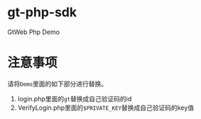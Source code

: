 gt-php-sdk
==========

GtWeb Php Demo

# 注意事项
请将`Demo`里面的如下部分进行替换。
1. login.php里面的`gt`替换成自己验证码的id
    <script type="text/javascript" src="http://api.geetest.com/get.php?gt=a40fd3b0d712165c5d13e6f747e948d4"></script>
2. VerifyLogin.php里面的`$PRIVATE_KEY`替换成自己验证码的key值
